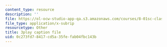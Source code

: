 ```yaml
---
content_type: resource
description: ''
file: https://ol-ocw-studio-app-qa.s3.amazonaws.com/courses/8-01sc-classical-mechanics-fall-2016/0c273fd78417cd5a35fefab04fbc143b_83NmtaE7fEk.srt
file_type: application/x-subrip
resourcetype: Other
title: 3play caption file
uid: 0c273fd7-8417-cd5a-35fe-fab04fbc143b
---
```

